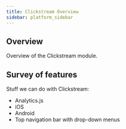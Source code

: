 ```yaml
---
title: Clickstream Overview
sidebar: platform_sidebar
---
```


## Overview

Overview of the Clickstream module.

## Survey of features

Stuff we can do with Clickstream:

* Analytics.js
* iOS
* Android
* Top navigation bar with drop-down menus


